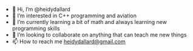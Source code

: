 - 👋 Hi, I’m @heidydallard
- 👀 I’m interested in C++ programming and aviation
- 🌱 I’m currently learning a bit of math and always learning new programming skills
- 💞️ I’m looking to collaborate on anything that can teach me new things
- 📫 How to reach me heidydallard@gmail.com
